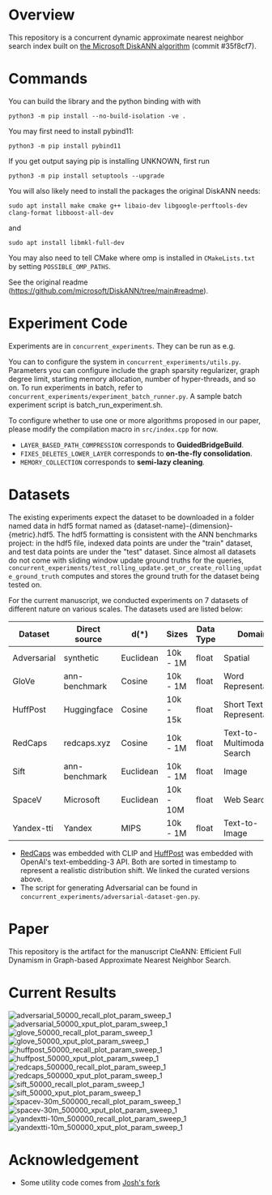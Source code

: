 # Overview 

This repository is a concurrent dynamic approximate nearest neighbor search index built on [the Microsoft DiskANN algorithm](https://github.com/microsoft/DiskANN) (commit #35f8cf7).

# Commands

You can build the library and the python binding with with
```
python3 -m pip install --no-build-isolation -ve .
```

You may first need to install pybind11:
```
python3 -m pip install pybind11
```

If you get output saying pip is installing UNKNOWN, first run
```
python3 -m pip install setuptools --upgrade
```

You will also likely need to install the packages the original DiskANN needs:
```
sudo apt install make cmake g++ libaio-dev libgoogle-perftools-dev clang-format libboost-all-dev
```
and
```
sudo apt install libmkl-full-dev
```
You may also need to tell CMake where omp is installed in `CMakeLists.txt` by setting `POSSIBLE_OMP_PATHS`.

See the original readme (https://github.com/microsoft/DiskANN/tree/main#readme).


# Experiment Code

Experiments are in `concurrent_experiments`. They can be run as e.g.

You can to configure the system in `concurrent_experiments/utils.py`. Parameters you can configure include the graph sparsity regularizer, graph degree limit, starting memory allocation, number of hyper-threads, and so on. 
To run experiments in batch, refer to `concurrent_experiments/experiment_batch_runner.py`. A sample batch experiment script is batch_run_experiment.sh.

To configure whether to use one or more algorithms proposed in our paper, please modify the compilation macro in `src/index.cpp` for now.
* `LAYER_BASED_PATH_COMPRESSION` corresponds to __GuidedBridgeBuild__.
* `FIXES_DELETES_LOWER_LAYER` corresponds to __on-the-fly consolidation__.
* `MEMORY_COLLECTION` corresponds to __semi-lazy cleaning__.

# Datasets

The existing experiments expect the dataset to be downloaded in a folder named data in hdf5 format named as {dataset-name}-{dimension}-{metric}.hdf5. The hdf5 formatting is consistent with the ANN benchmarks project: in the hdf5 file, indexed data points are under the "train" dataset, and test data points are under the "test" dataset. Since almost all datasets do not come with sliding window update ground truths for the queries, `concurrent_experiments/test_rolling_update.get_or_create_rolling_update_ground_truth` computes and stores the ground truth for the dataset being tested on.

For the current manuscript, we conducted experiments on 7 datasets of different nature on various scales. The datasets used are listed below:

|Dataset | Direct source | d(*)| Sizes| Data Type | Domain | Distribution Shift|
| -| -| -| -| -| -| -|
| Adversarial | synthetic | Euclidean | 10k - 1M | float | Spatial | ✅ |
| GloVe | ann-benchmark | Cosine | 10k - 1M | float | Word Representation | ❌ |
| HuffPost | Huggingface | Cosine | 10k - 15k | float | Short Text Representation | ✅ |
| RedCaps | redcaps.xyz | Cosine | 10k - 1M | float | Text-to-Multimodal Search| ✅ |
| Sift | ann-benchmark | Euclidean | 10k - 1M | float | Image | ❌ |
| SpaceV | Microsoft | Euclidean | 10k - 10M | float | Web Search | ✅ |
| Yandex-tti | Yandex | MIPS | 10k - 1M | float | Text-to-Image | ❌ |

* [RedCaps](https://zenodo.org/records/13137120) was embedded with CLIP and [HuffPost](https://zenodo.org/records/13137331) was embedded with OpenAI's text-embedding-3 API. Both are sorted in timestamp to represent a realistic distribution shift. We linked the curated versions above.
* The script for generating Adversarial can be found in `concurrent_experiments/adversarial-dataset-gen.py`.

# Paper

This repository is the artifact for the manuscript CleANN: Efficient Full Dynamism in Graph-based Approximate Nearest Neighbor Search.

# Current Results

![adversarial_50000_recall_plot_param_sweep_1](https://github.com/user-attachments/assets/e6901c0c-9251-4cbb-b453-b3490901e052 "Adversarial Recall")
![adversarial_50000_xput_plot_param_sweep_1](https://github.com/user-attachments/assets/0856b21f-536c-4fa7-bc94-223d3f526fe9 "Adversarial Throughput")
![glove_50000_recall_plot_param_sweep_1](https://github.com/user-attachments/assets/6f00f503-d538-43ed-99ec-790d679ce509 "GloVe Recall")
![glove_50000_xput_plot_param_sweep_1](https://github.com/user-attachments/assets/9d8d467e-ac19-4b6a-9f36-6ec5a20c412e "GloVe Throughput")
![huffpost_50000_recall_plot_param_sweep_1](https://github.com/user-attachments/assets/d5de2c31-36c4-4e77-ad6b-282e37a7c818 "HuffPost Recall")
![huffpost_50000_xput_plot_param_sweep_1](https://github.com/user-attachments/assets/4c513b28-ed79-4941-b5b0-7741c5770ad3 "HuffPost Throughput")
![redcaps_500000_recall_plot_param_sweep_1](https://github.com/user-attachments/assets/f81e8838-8d10-412b-8de4-734c35ec699e "RedCaps Recall")
![redcaps_500000_xput_plot_param_sweep_1](https://github.com/user-attachments/assets/a820e450-5940-4ab2-99f8-f19fe65038d3 "RedCaps Throughput")
![sift_50000_recall_plot_param_sweep_1](https://github.com/user-attachments/assets/5ebd99b6-2474-47af-a79d-002f6621a7ee "Sift Recall")
![sift_50000_xput_plot_param_sweep_1](https://github.com/user-attachments/assets/ef1cbdca-fdf1-490a-9b5e-7484afb22861 "Sift Throughput")
![spacev-30m_500000_recall_plot_param_sweep_1](https://github.com/user-attachments/assets/74654456-9fa6-4e58-a0ac-d313e28fa9ee "SpaceV Recall")
![spacev-30m_500000_xput_plot_param_sweep_1](https://github.com/user-attachments/assets/4f87b3bd-cde7-4ca2-8119-565c5194fe73 "SpaceV Throughput")
![yandextti-10m_500000_recall_plot_param_sweep_1](https://github.com/user-attachments/assets/3c9f89ee-5ea8-49d8-95e8-71787fa04fef "Yandex Recall")
![yandextti-10m_500000_xput_plot_param_sweep_1](https://github.com/user-attachments/assets/d1fefe9f-e114-49d4-bb40-9ef43192810e "Yandex Throughput")


# Acknowledgement
* Some utility code comes from [Josh's fork](https://github.com/JoshEngels/ConcurrentANN)

